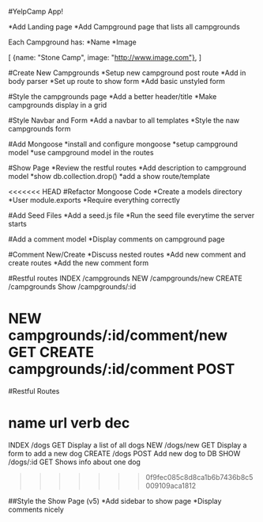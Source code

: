 #YelpCamp App!

*Add Landing page
*Add Campground page that lists all campgrounds

Each Campground has:
*Name
*Image

[
    {name: "Stone Camp", image: "http://www.image.com"},
]


#Create New Campgrounds
*Setup new campground post route
*Add in body parser
*Set up route to show form
*Add basic unstyled form

#Style the campgrounds page
*Add a better header/title
*Make campgrounds display in a grid

#Style Navbar and Form
*Add a navbar to all templates
*Style the naw campgrounds form

#Add Mongoose
*install and configure mongoose
*setup campground model
*use campground model in the routes

#Show Page
*Review the restful routes
*Add description to campground model
*show db.collection.drop()
*add a show route/template

<<<<<<< HEAD
#Refactor Mongoose Code
*Create a models directory
*User module.exports
*Require everything correctly

#Add Seed Files
*Add a seed.js file
*Run the seed file everytime the server starts

#Add a comment model
*Display comments on campground page

#Comment New/Create
*Discuss nested routes
*Add new comment and create routes
*Add the new comment form


#Restful routes
INDEX       /campgrounds
NEW         /campgrounds/new
CREATE      /campgrounds
Show        /campgrounds/:id

NEW         campgrounds/:id/comment/new            GET
CREATE      campgrounds/:id/comment                               POST
=======

#Restful Routes

name        url         verb        dec
========================================
INDEX       /dogs       GET         Display a list of all dogs
NEW         /dogs/new   GET         Display a form to add a new dog
CREATE      /dogs       POST        Add new dog to DB
SHOW        /dogs/:id   GET         Shows info about one dog
>>>>>>> 0f9fec085c8d8ca1b6b7436b8c5009109aca1812

##Style the Show Page (v5)
*Add sidebar to show page
*Display comments nicely